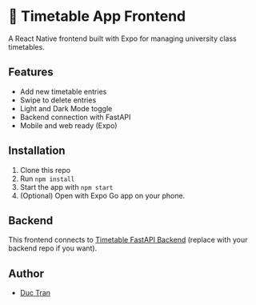 # 📅 Timetable App Frontend

A React Native frontend built with Expo for managing university class timetables.

## Features
- Add new timetable entries
- Swipe to delete entries
- Light and Dark Mode toggle
- Backend connection with FastAPI
- Mobile and web ready (Expo)

## Installation

1. Clone this repo
2. Run `npm install`
3. Start the app with `npm start`
4. (Optional) Open with Expo Go app on your phone.


## Backend

This frontend connects to [Timetable FastAPI Backend](https://github.com/yourusername/timetable-backend) (replace with your backend repo if you want).

## Author

- [Duc Tran](https://github.com/trantriduc242)
